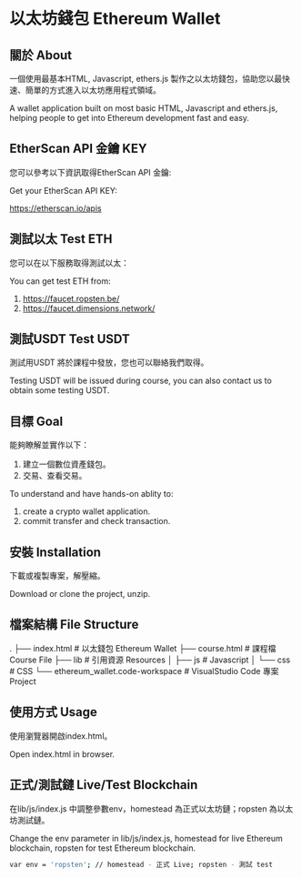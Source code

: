 # 以太坊錢包 Ethereum Wallet
## 關於 About
一個使用最基本HTML, Javascript, ethers.js 製作之以太坊錢包，協助您以最快速、簡單的方式進入以太坊應用程式領域。

A wallet application built on most basic HTML, Javascript and ethers.js, helping people to get into Ethereum development fast and easy.

## EtherScan API 金鑰 KEY
您可以參考以下資訊取得EtherScan API 金鑰: 

Get your EtherScan API KEY: 

https://etherscan.io/apis

## 測試以太 Test ETH
您可以在以下服務取得測試以太：

You can get test ETH from: 

1) https://faucet.ropsten.be/
2) https://faucet.dimensions.network/

## 測試USDT Test USDT
測試用USDT 將於課程中發放，您也可以聯絡我們取得。

Testing USDT will be issued during course, you can also contact us to obtain some testing USDT.

## 目標 Goal
能夠瞭解並實作以下：
1) 建立一個數位資產錢包。
2) 交易、查看交易。

To understand and have hands-on ablity to:  
1) create a crypto wallet application.
2) commit transfer and check transaction.

## 安裝 Installation
下載或複製專案，解壓縮。

Download or clone the project, unzip. 

## 檔案結構 File Structure

.
├── index.html                          # 以太錢包 Ethereum Wallet
├── course.html                         # 課程檔 Course File
├── lib                                 # 引用資源 Resources
│   ├── js                              # Javascript 
│   └── css                             # CSS 
└── ethereum_wallet.code-workspace      # VisualStudio Code 專案 Project

## 使用方式 Usage
使用瀏覽器開啟index.html。

Open index.html in browser. 

## 正式/測試鏈 Live/Test Blockchain 
在lib/js/index.js 中調整參數env，homestead 為正式以太坊鏈；ropsten 為以太坊測試鏈。

Change the env parameter in lib/js/index.js, homestead for live Ethereum blockchain, ropsten for test Ethereum blockchain. 

```bash
var env = 'ropsten'; // homestead - 正式 Live; ropsten - 測試 test 
```
